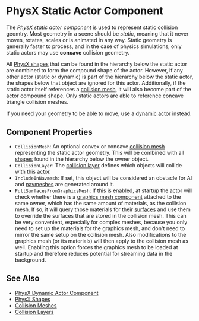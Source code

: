 # PhysX Static Actor Component

The *PhysX static actor component* is used to represent static collision geomtry. Most geometry in a scene should be *static*, meaning that it never moves, rotates, scales or is animated in any way. Static geometry is generally faster to process, and in the case of physics simulations, only static actors may use **concave** collision geometry.

All [PhysX shapes](../collision-shapes/physx-shapes.md) that can be found in the hierarchy below the static actor are combined to form the compound shape of the actor. However, if any other actor (static or dynamic) is part of the hierarchy below the static actor, the shapes below that object are ignored for this actor. Additionally, if the static actor itself references a [collision mesh](../collision-shapes/physx-collision-meshes.md), it will also become part of the actor compound shape. Only static actors are able to reference concave triangle collision meshes.

If you need your geometry to be able to move, use a [dynamic actor](physx-dynamic-actor-component.md) instead.

## Component Properties

* `CollisionMesh`: An optional convex or concave [collision mesh](../collision-shapes/physx-collision-meshes.md) representing the static actor geometry. This will be combined with all [shapes](../collision-shapes/physx-shapes.md) found in the hierarchy below the owner object.
* `CollisionLayer`: The [collision layer](../collision-shapes/physx-collision-layers.md) defines which objects will collide with this actor.
* `IncludeInNavmesh`: If set, this object will be considered an obstacle for AI and [navmeshes](../../../ai/RecastPlugin/recast-navmesh.md) are generated around it.
* `PullSurfacesFromGraphicsMesh`: If this is enabled, at startup the actor will check whether there is a [graphics mesh component](../../../graphics/meshes/mesh-component.md) attached to the same owner, which has the same amount of materials, as the collision mesh. If so, it will query those materials for their [surfaces](../../../materials/surfaces.md) and use them to override the surfaces that are stored in the collision mesh. This can be very convenient, especially for complex meshes, because you only need to set up the materials for the graphics mesh, and don't need to mirror the same setup on the collision mesh. Also modifications to the graphics mesh (or its materials) will then apply to the collision mesh as well. Enabling this option forces the graphics mesh to be loaded at startup and therefore reduces potential for streaming data in the background.

## See Also


* [PhysX Dynamic Actor Component](physx-dynamic-actor-component.md)
* [PhysX Shapes](../collision-shapes/physx-shapes.md)
* [Collision Meshes](../collision-shapes/physx-collision-meshes.md)
* [Collision Layers](../collision-shapes/physx-collision-layers.md)
